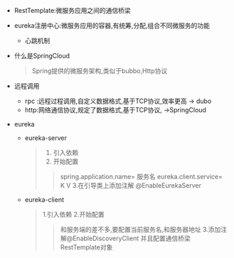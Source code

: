 - RestTemplate:微服务应用之间的通信桥梁

- eureka注册中心:微服务应用的容器,有统筹,分配,组合不同微服务的功能
    - 心跳机制


- 什么是SpringCloud
    > Spring提供的微服务架构,类似于bubbo,Http协议 

- 远程调用
    - rpc :远程过程调用,自定义数据格式,基于TCP协议,效率更高 -> dubo
    - http:网络通信协议,规定了数据格式,基于TCP协议, ->SpringCloud


- eureka
    - eureka-server
        > 1. 引入依赖
        > 2. 开始配置
        >> spring.application.name= 服务名
        >> eureka.client.service= K V
        > 3.在引导类上添加注解 @EnableEurekaServer
    - eureka-client
        > 1.引入依赖
        > 2.开始配置
        >> 和服务端的差不多,要配置当前服务名,和服务器地址
        > 3.添加注解@EnableDiscoveryClient 并且配置通信桥梁RestTemplate对象
